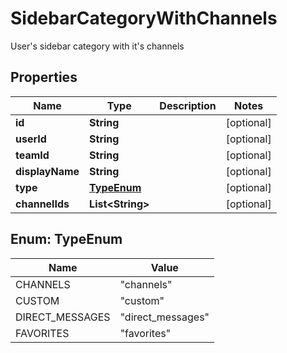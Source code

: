 

# SidebarCategoryWithChannels

User's sidebar category with it's channels

## Properties

| Name | Type | Description | Notes |
|------------ | ------------- | ------------- | -------------|
|**id** | **String** |  |  [optional] |
|**userId** | **String** |  |  [optional] |
|**teamId** | **String** |  |  [optional] |
|**displayName** | **String** |  |  [optional] |
|**type** | [**TypeEnum**](#TypeEnum) |  |  [optional] |
|**channelIds** | **List&lt;String&gt;** |  |  [optional] |



## Enum: TypeEnum

| Name | Value |
|---- | -----|
| CHANNELS | &quot;channels&quot; |
| CUSTOM | &quot;custom&quot; |
| DIRECT_MESSAGES | &quot;direct_messages&quot; |
| FAVORITES | &quot;favorites&quot; |




